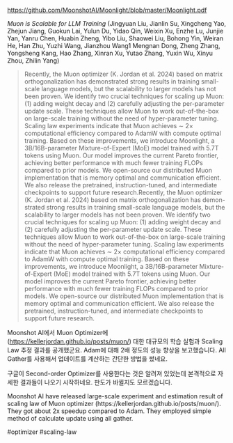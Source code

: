 https://github.com/MoonshotAI/Moonlight/blob/master/Moonlight.pdf

*Muon is Scalable for LLM Training* (Jingyuan Liu, Jianlin Su, Xingcheng Yao, Zhejun Jiang, Guokun Lai, Yulun Du, Yidao Qin, Weixin Xu, Enzhe Lu, Junjie Yan, Yanru Chen, Huabin Zheng, Yibo Liu, Shaowei Liu, Bohong Yin, Weiran He, Han Zhu, Yuzhi Wang, Jianzhou Wang1 Mengnan Dong, Zheng Zhang, Yongsheng Kang, Hao Zhang, Xinran Xu, Yutao Zhang, Yuxin Wu, Xinyu Zhou, Zhilin Yang)

> Recently, the Muon optimizer (K. Jordan et al. 2024) based on matrix orthogonalization has demonstrated strong results in training small-scale language models, but the scalability to larger models has not been proven. We identify two crucial techniques for scaling up Muon: (1) adding weight decay and (2) carefully adjusting the per-parameter update scale. These techniques allow Muon to work out-of-the-box on large-scale training without the need of hyper-parameter tuning. Scaling law experiments indicate that Muon achieves ∼ 2× computational efficiency compared to AdamW with compute optimal training. Based on these improvements, we introduce Moonlight, a 3B/16B-parameter Mixture-of-Expert (MoE) model trained with 5.7T tokens using Muon. Our model improves the current Pareto frontier, achieving better performance with much fewer training FLOPs compared to prior models. We open-source our distributed Muon implementation that is memory optimal and communication efficient. We also release the pretrained, instruction-tuned, and intermediate checkpoints to support future research.Recently, the Muon optimizer (K. Jordan et al. 2024) based on matrix orthogonalization has demon- strated strong results in training small-scale language models, but the scalability to larger models has not been proven. We identify two crucial techniques for scaling up Muon: (1) adding weight decay and (2) carefully adjusting the per-parameter update scale. These techniques allow Muon to work out-of-the-box on large-scale training without the need of hyper-parameter tuning. Scaling law experiments indicate that Muon achieves ∼ 2× computational efficiency compared to AdamW with compute optimal training. Based on these improvements, we introduce Moonlight, a 3B/16B-parameter Mixture-of-Expert (MoE) model trained with 5.7T tokens using Muon. Our model improves the current Pareto frontier, achieving better performance with much fewer training FLOPs compared to prior models. We open-source our distributed Muon implementation that is memory optimal and communication efficient. We also release the pretrained, instruction-tuned, and intermediate checkpoints to support future research.

Moonshot AI에서 Muon Optimizer에 (https://kellerjordan.github.io/posts/muon/) 대한 대규모의 학습 실험과 Scaling Law 추정 결과를 공개했군요. Adam에 대해 2배 정도의 성능 향상을 보고했습니다. All Gather를 사용해서 업데이트를 계산하는 간단한 방법을 썼네요.

구글이 Second-order Optimizer를 사용한다는 것은 알려져 있었는데 본격적으로 자세한 결과들이 나오기 시작하네요. 판도가 바뀔지도 모르겠습니다.

<english>
Moonshot AI have released large-scale experiment and estimation result of scaling law of Muon optimizer (https://kellerjordan.github.io/posts/muon/). They got about 2x speedup compared to Adam. They employed simple method of calculate update using all gather.
</english>

#optimizer #scaling-law 